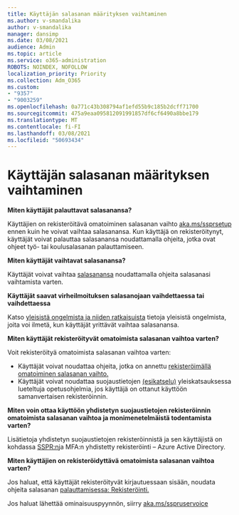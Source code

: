 ```yaml
---
title: Käyttäjän salasanan määrityksen vaihtaminen
ms.author: v-smandalika
author: v-smandalika
manager: dansimp
ms.date: 03/08/2021
audience: Admin
ms.topic: article
ms.service: o365-administration
ROBOTS: NOINDEX, NOFOLLOW
localization_priority: Priority
ms.collection: Adm_O365
ms.custom:
- "9357"
- "9003259"
ms.openlocfilehash: 0a771c43b308794af1efd55b9c185b2dcff71700
ms.sourcegitcommit: 475a9eaa095812091991857df6cf6490a8bbe179
ms.translationtype: MT
ms.contentlocale: fi-FI
ms.lasthandoff: 03/08/2021
ms.locfileid: "50693434"
---
```

# <a name="user-reset-password-setup"></a>Käyttäjän salasanan määrityksen vaihtaminen

**Miten käyttäjät palauttavat salasanansa?**

Käyttäjien on rekisteröitävä omatoiminen salasanan vaihto [aka.ms/ssprsetup](https://mysignins.microsoft.com/security-info) ennen kuin he voivat vaihtaa salasanansa. Kun käyttäjä on rekisteröitynyt, käyttäjät voivat [](https://docs.microsoft.com/azure/active-directory/user-help/active-directory-passwords-update-your-own-password) palauttaa salasanansa noudattamalla ohjeita, jotka ovat ohjeet työ- tai koulusalasanan palauttamiseen.

**Miten käyttäjät vaihtavat salasanansa?**

Käyttäjät voivat vaihtaa [salasanansa](https://docs.microsoft.com/azure/active-directory/user-help/active-directory-passwords-update-your-own-password) noudattamalla ohjeita salasanasi vaihtamista varten.

**Käyttäjät saavat virheilmoituksen salasanojaan vaihdettaessa tai vaihdettaessa**

Katso [yleisistä ongelmista ja niiden ratkaisuista](https://docs.microsoft.com/azure/active-directory/user-help/active-directory-passwords-update-your-own-password) tietoja yleisistä ongelmista, joita voi ilmetä, kun käyttäjät yrittävät vaihtaa salasanansa.

**Miten käyttäjät rekisteröityvät omatoimista salasanan vaihtoa varten?**

Voit rekisteröityä omatoimista salasanan vaihtoa varten:

- Käyttäjät voivat noudattaa ohjeita, jotka on annettu [rekisteröimällä omatoiminen salasanan vaihto.](https://docs.microsoft.com/azure/active-directory/user-help/active-directory-passwords-reset-register)
- Käyttäjät voivat noudattaa suojaustietojen [(esikatselu)](https://docs.microsoft.com/azure/active-directory/user-help/security-info-setup-signin) yleiskatsauksessa lueteltuja opetusohjelmia, jos käyttäjä on ottanut käyttöön samanvertaisen rekisteröinnin.

**Miten voin ottaa käyttöön yhdistetyn suojaustietojen rekisteröinnin omatoimista salasanan vaihtoa ja monimenetelmäistä todentamista varten?**

Lisätietoja yhdistetyn suojaustietojen rekisteröinnistä ja sen käyttäjistä on kohdassa [SSPR:n](https://docs.microsoft.com/azure/active-directory/authentication/concept-registration-mfa-sspr-combined)ja MFA:n yhdistetty rekisteröinti – Azure Active Directory.

**Miten käyttäjien on rekisteröidyttävä omatoimista salasanan vaihtoa varten?**

Jos haluat, että käyttäjät rekisteröityvät kirjautuessaan sisään, noudata ohjeita salasanan [palauttamisessa: Rekisteröinti.](https://docs.microsoft.com/azure/active-directory/authentication/concept-sspr-howitworks)

Jos haluat lähettää ominaisuuspyynnön, siirry [aka.ms/sspruservoice](https://feedback.azure.com/forums/169401-azure-active-directory/category/166251-self-service-password-reset)



 












